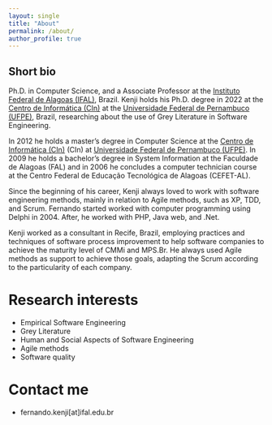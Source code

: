 ```yaml
---
layout: single
title: "About"
permalink: /about/
author_profile: true
---
```



## Short bio

Ph.D. in Computer Science, and a Associate Professor at the [Instituto Federal de Alagoas (IFAL)](www.ifal.edu.br), Brazil. Kenji holds his Ph.D. degree in 2022 at the [Centro de Informática (CIn)](www.cin.ufpe.br) at the [Universidade Federal de Pernambuco (UFPE)](www.ufpe.br), Brazil, researching about the use of Grey Literature in Software Engineering.

In 2012 he holds a master’s degree in Computer Science at the [Centro de Informática (CIn)](https://www.cin.ufpe.br) (CIn) at [Universidade Federal de Pernambuco (UFPE)](https://www.ufpe.br). In 2009 he holds a bachelor’s degree in System Information at the Faculdade de Alagoas (FAL) and in 2006 he concludes a computer technician course at the Centro Federal de Educação Tecnológica de Alagoas (CEFET-AL).

Since the beginning of his career, Kenji always loved to work with software engineering methods, mainly in relation to Agile methods, such as XP, TDD, and Scrum. Fernando started worked with computer programming using Delphi in 2004. After, he worked with PHP, Java web, and .Net.

Kenji worked as a consultant in Recife, Brazil, employing practices and techniques of software process improvement to help software companies to achieve the maturity level of CMMi and MPS.Br. He always used Agile methods as support to achieve those goals, adapting the Scrum according to the particularity of each company.


Research interests
======
- Empirical Software Engineering
- Grey Literature
- Human and Social Aspects of Software Engineering
- Agile methods
- Software quality


Contact me
======
- fernando.kenji[at]ifal.edu.br

